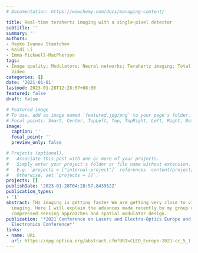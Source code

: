 ```yaml
---
# Documentation: https://wowchemy.com/docs/managing-content/

title: Real-time terahertz imaging with a single-pixel detector
subtitle: ''
summary: ''
authors:
- Rayko Ivanov Stantchev
- Kaidi Li
- Emma Pickwell-MacPherson
tags:
- Image quality; Modulators; Neural networks; Terahertz imaging; Total internal reflection;
  Video
categories: []
date: '2021-01-01'
lastmod: 2023-01-28T12:28:57+08:00
featured: false
draft: false

# Featured image
# To use, add an image named `featured.jpg/png` to your page's folder.
# Focal points: Smart, Center, TopLeft, Top, TopRight, Left, Right, BottomLeft, Bottom, BottomRight.
image:
  caption: ''
  focal_point: ''
  preview_only: false

# Projects (optional).
#   Associate this post with one or more of your projects.
#   Simply enter your project's folder or file name without extension.
#   E.g. `projects = ["internal-project"]` references `content/project/deep-learning/index.md`.
#   Otherwise, set `projects = []`.
projects: []
publishDate: '2023-01-28T04:28:57.843952Z'
publication_types:
- '1'
abstract: THz imaging is getting faster We are getting very close to video rate THz
  imaging. Here I will explain the advances made recently by my group relating to
  compressed sensing approaches and spatial modulator design.
publication: '*2021 Conference on Lasers and Electro-Optics Europe and European Quantum
  Electronics Conference*'
links:
- name: URL
  url: https://opg.optica.org/abstract.cfm?URI=CLEO_Europe-2021-cc_5_1
---
```


